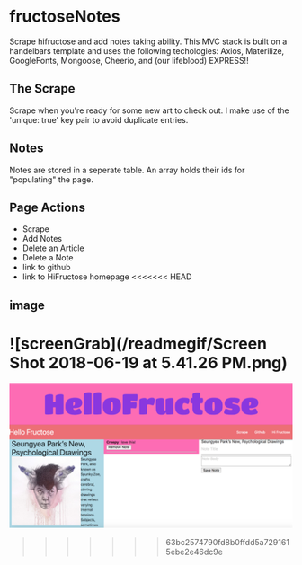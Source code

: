 # fructoseNotes
Scrape hifructose and add notes taking ability. This MVC stack is built on a handelbars template and uses the following techologies: Axios, Materilize, GoogleFonts, Mongoose, Cheerio, and (our lifeblood) EXPRESS!! 

## The Scrape
Scrape when you're ready for some new art to check out. I make use of the 'unique: true' key pair to avoid duplicate entries.  
## Notes
Notes are stored in a seperate table. An array holds their ids for "populating" the page.  

## Page Actions
* Scrape
* Add Notes
* Delete an Article
* Delete a Note
* link to github
* link to HiFructose homepage
<<<<<<< HEAD
## image
![screenGrab](/readmegif/Screen Shot 2018-06-19 at 5.41.26 PM.png)
=======
![screenGrab](readmegif/screenShot.png "Screen Grab")
>>>>>>> 63bc2574790fd8b0ffdd5a7291615ebe2e46dc9e
